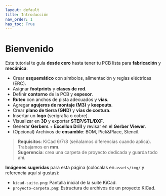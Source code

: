 ```yaml
---
layout: default
title: Introducción
nav_order: 1
has_toc: True
---
```


# Bienvenido
Este tutorial te guía **desde cero** hasta tener tu PCB lista para **fabricación** y **mecánica**:
- Crear **esquemático** con símbolos, alimentación y reglas eléctricas (ERC).
- Asignar **footprints** y **clases de red**.
- Definir **contorno** de la PCB y **espesor**.
- **Ruteo** con anchos de pista adecuados y **vías**.
- Agregar **agujeros de montaje (M3)** y **keepouts**.
- Crear **plano de tierra (GND)** y **vías de costura**.
- Insertar un **logo** (serigrafía o cobre).
- Visualizar en **3D** y exportar **STEP/STL/DXF**.
- Generar **Gerbers** + **Excellon Drill** y revisar en el **Gerber Viewer**.
- (Opcional) Archivos de **ensamble**: BOM, Pick&Place, Stencil.

> **Requisitos**: KiCad 6/7/8 (señalamos diferencias cuando aplica). Trabajamos en **mm**.  
> **Sugerencia**: crea una carpeta de proyecto dedicada y guarda todo ahí.

**Imágenes sugeridas** para esta página (colócalas en `assets/img/` y referencia aquí si gustas):  
- `kicad-suite.png`: Pantalla inicial de la suite KiCad.  
- `proyecto-carpeta.png`: Estructura de archivos de un proyecto KiCad.
